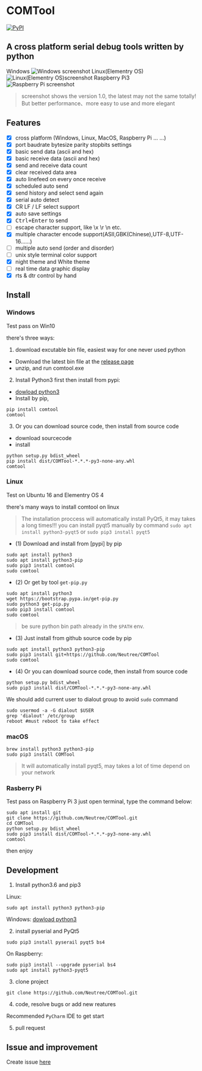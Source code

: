 COMTool
========

 [![PyPI](https://img.shields.io/pypi/v/comtool.svg)](https://pypi.python.org/pypi/comtool/)

A cross platform serial debug tools written by python
--------

Windows
![Windows screenshot](./COMToolData/assets/screenshot_V1.7.png)
Linux(Elementry OS)
![Linux(Elementry OS)screenshot](./COMToolData/assets/screenshot_V1.4_night.png)
Raspberry Pi3
![Raspberry Pi screenshot](./COMToolData/assets/RaspberryPiScreenshot.png)
> screenshot shows the version 1.0, the latest may not the same totally! But better performance、more easy to use and more elegant

## Features

- [x] cross platform (Windows, Linux, MacOS, Raspberry Pi ... ...)
- [x] port baudrate bytesize parity stopbits settings
- [x] basic send data (ascii and hex)
- [x] basic receive data (ascii and hex)
- [x] send and receive data count
- [x] clear received data area
- [x] auto linefeed on every once receive
- [x] scheduled auto send
- [x] send history and select send again
- [x] serial auto detect
- [x] CR LF / LF select support
- [x] auto save settings
- [x] <kbd>Ctrl+Enter</kbd> to send
- [ ] escape character support, like \x \r \n etc.
- [x] multiple character encode support(ASII,GBK(Chinese),UTF-8,UTF-16......)
- [ ] multiple auto send (order and disorder)
- [ ] unix style terminal color support
- [x] night theme and White theme
- [ ] real time data graphic display
- [x] rts & dtr control by hand

## Install

### Windows

Test pass on Win10

there's three ways:
1. download excutable bin file, easiest way for one never used python
  * Download the latest bin file at the [release page](https://github.com/Neutree/COMTool/releases)
  * unzip, and run comtool.exe
2. Install Python3 first then install from pypi:
  * [dowload python3](https://www.python.org/downloads/)
  * Install by pip,
```
pip install comtool
comtool
```
3. Or you can download source code, then install from source code
  * download sourcecode
  * install
```
python setup.py bdist_wheel
pip install dist/COMTool-*.*.*-py3-none-any.whl
comtool
```


### Linux

Test on Ubuntu 16 and Elementry OS 4

there's many ways to install comtool on linux

> The installation proccess will automatically install PyQt5, it may takes a long times!!!
> you can install pyqt5 manually by command `sudo apt install python3-pyqt5` or `sudo pip3 install pyqt5`

* (1) Download and install from [pypi] by pip

```
sudo apt install python3
sudo apt install python3-pip
sudo pip3 install comtool
sudo comtool
```

* (2) Or get by tool `get-pip.py`

```
sudo apt install python3
wget https://bootstrap.pypa.io/get-pip.py 
sudo python3 get-pip.py
sudo pip3 install comtool
sudo comtool
```

> be sure python bin path already in the `$PATH` env.

* (3) Just install from github source code by pip

```
sudo apt install python3 python3-pip
sudo pip3 install git+https://github.com/Neutree/COMTool
sudo comtool
```

* (4) Or you can download source code, then install from source code

```
python setup.py bdist_wheel
sudo pip3 install dist/COMTool-*.*.*-py3-none-any.whl
```

We should add current user to dialout group to avoid `sudo` command
```
sudo usermod -a -G dialout $USER
grep 'dialout' /etc/group
reboot #must reboot to take effect
```


### macOS

```
brew install python3 python3-pip
sudo pip3 install COMTool
```
> It will automatically install pyqt5, may takes a lot of time depend on your network

### Rasberry Pi

Test pass on Raspberry Pi 3
just open terminal, type the command below:
```
sudo apt install git
git clone https://github.com/Neutree/COMTool.git
cd COMTool
python setup.py bdist_wheel
sudo pip3 install dist/COMTool-*.*.*-py3-none-any.whl
comtool
```
then enjoy

## Development

1. Install python3.6 and pip3

Linux:
```
sudo apt install python3 python3-pip
```

Windows: 
  [dowload python3](https://www.python.org/downloads/)

2. install pyserial and PyQt5
```
sudo pip3 install pyserail pyqt5 bs4
```
On Raspberry:
```
sudo pip3 install --upgrade pyserial bs4
sudo apt install python3-pyqt5
```

3. clone project
```
git clone https://github.com/Neutree/COMTool.git
```

4. code, resolve bugs or add new reatures

Recommended `PyCharm` IDE to get start


5. pull request

## Issue and improvement

Create issue [here](https://github.com/Neutree/COMTool/issues/new)



